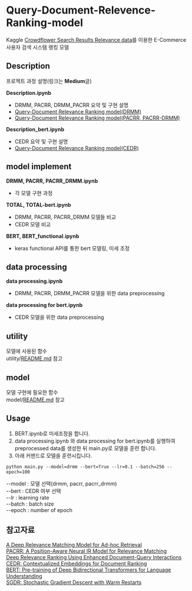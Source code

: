 # Query-Document-Relevence-Ranking-model

Kaggle [Crowdflower Search Results Relevance data](https://www.kaggle.com/c/crowdflower-search-relevance)를 이용한 E-Commerce 사용자 검색 시스템 랭킹 모델

## Description
프로젝트 과정 설명(링크는 **Medium**글) 

**Description.ipynb**
+ DRMM, PACRR, DRMM_PACRR  요약 및 구현 설명
+ [Query-Document Relevance Ranking model(DRMM)](https://medium.com/@tnsgh0101/query-document-relevence-ranking-model-596c8571b84)
+ [Query-Document Relevance Ranking model(PACRR, PACRR-DRMM)](https://medium.com/@tnsgh0101/query-document-relevence-ranking-model-2-b50af71b2ca7)

**Description_bert.ipynb**
+ CEDR 요약 및 구현 설명
+ [Query-Document Relevance Ranking model(CEDR)](https://medium.com/@tnsgh0101/query-document-relevance-ranking-model-3-9305028cf44)

## model implement

**DRMM, PACRR, PACRR_DRMM.ipynb**
+ 각 모델 구현 과정 

**TOTAL, TOTAL-bert.ipynb**
+ DRMM, PACRR, PACRR_DRMM 모델들 비교 
+ CEDR 모델 비교

**BERT, BERT_functional.ipynb**
+ keras functional API를 통한 bert 모델링, 미세 조정
  

## data processing
**data processing.ipynb**
+ DRMM, PACRR, DRMM_PACRR 모델을 위한 data preprocessing

**data processing for bert.ipynb**
+ CEDR 모델을 위한 data preprocessing

## utility
모델에 사용된 함수  
utility/[README.md](https://github.com/sooooner/Query-Document-Relevance-Ranking-model/blob/master/utility/README.md) 참고

## model
모델 구현에 필요한 함수  
model/[README.md](https://github.com/sooooner/Query-Document-Relevance-Ranking-model/blob/master/model/README.md) 참고

## Usage
1. BERT.ipynb로 미세조정을 합니다.
2. data processing.ipynb 와 data processing for bert.ipynb를 실행하여 preprocessed data를 생성한 뒤 main.py로 모델을 훈련 합니다. 
3. 아래 커맨드로 모델을 훈련시킵니다.

```
python main.py --model=drmm --bert=True --lr=0.1 --batch=256 --epoch=100
```
--model : 모델 선택(drmm, pacrr, pacrr_drmm)  
--bert : CEDR 여부 선택  
--lr : learning rate  
--batch : batch size  
--epoch : number of epoch  

## 참고자료 
[A Deep Relevance Matching Model for Ad-hoc Retrieval](https://arxiv.org/abs/1711.08611)  
[PACRR: A Position-Aware Neural IR Model for Relevance Matching](https://arxiv.org/abs/1704.03940)  
[Deep Relevance Ranking Using Enhanced Document-Query Interactions](https://arxiv.org/abs/1809.01682)  
[CEDR: Contextualized Embeddings for Document Ranking](https://arxiv.org/abs/1904.07094)  
[BERT: Pre-training of Deep Bidirectional Transformers for Language Understanding](https://arxiv.org/abs/1608.03983)  
[SGDR: Stochastic Gradient Descent with Warm Restarts](https://arxiv.org/abs/1608.03983)  









